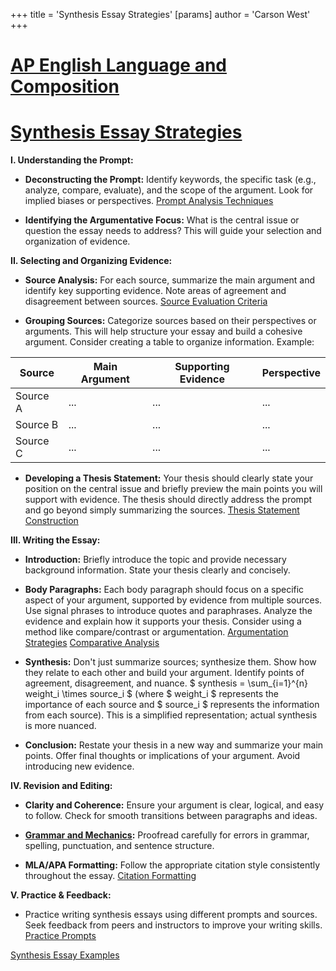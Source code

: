 +++
 title = 'Synthesis Essay Strategies'
[params]
	author = 'Carson West'
+++
# [AP English Language and Composition](./../ap-english-language-and-composition/)
# [Synthesis Essay Strategies](./../synthesis-essay-strategies/)

**I. Understanding the Prompt:**

* **Deconstructing the Prompt:** Identify keywords, the specific task (e.g., analyze, compare, evaluate), and the scope of the argument.  Look for implied biases or perspectives. [Prompt Analysis Techniques](./../prompt-analysis-techniques/)

* **Identifying the Argumentative Focus:** What is the central issue or question the essay needs to address?  This will guide your selection and organization of evidence.

**II. Selecting and Organizing Evidence:**

* **Source Analysis:** For each source, summarize the main argument and identify key supporting evidence.  Note areas of agreement and disagreement between sources. [Source Evaluation Criteria](./../source-evaluation-criteria/)

* **Grouping Sources:** Categorize sources based on their perspectives or arguments. This will help structure your essay and build a cohesive argument. Consider creating a table to organize information.  Example:

| Source | Main Argument | Supporting Evidence | Perspective |
|---|---|---|---|
| Source A | ... | ... | ... |
| Source B | ... | ... | ... |
| Source C | ... | ... | ... |


* **Developing a Thesis Statement:**  Your thesis should clearly state your position on the central issue and briefly preview the main points you will support with evidence.  The thesis should directly address the prompt and go beyond simply summarizing the sources. [Thesis Statement Construction](./../thesis-statement-construction/)


**III. Writing the Essay:**

* **Introduction:** Briefly introduce the topic and provide necessary background information. State your thesis clearly and concisely.

* **Body Paragraphs:** Each body paragraph should focus on a specific aspect of your argument, supported by evidence from multiple sources.  Use signal phrases to introduce quotes and paraphrases.  Analyze the evidence and explain how it supports your thesis.  Consider using a method like compare/contrast or argumentation. [Argumentation Strategies](./../argumentation-strategies/) [Comparative Analysis](./../comparative-analysis/)

* **Synthesis:**  Don't just summarize sources; synthesize them. Show how they relate to each other and build your argument.  Identify points of agreement, disagreement, and nuance.   $ synthesis = \sum_{i=1}^{n} weight_i \times source_i $  (where  $ weight_i $  represents the importance of each source and  $ source_i $  represents the information from each source).  This is a simplified representation; actual synthesis is more nuanced.


* **Conclusion:** Restate your thesis in a new way and summarize your main points. Offer final thoughts or implications of your argument.  Avoid introducing new evidence.


**IV.  Revision and Editing:**

* **Clarity and Coherence:** Ensure your argument is clear, logical, and easy to follow.  Check for smooth transitions between paragraphs and ideas.

* **[Grammar and Mechanics](./../grammar-and-mechanics/):** Proofread carefully for errors in grammar, spelling, punctuation, and sentence structure.

* **MLA/APA Formatting:** Follow the appropriate citation style consistently throughout the essay. [Citation Formatting](./../citation-formatting/)


**V.  Practice & Feedback:**

* Practice writing synthesis essays using different prompts and sources.  Seek feedback from peers and instructors to improve your writing skills. [Practice Prompts](./../practice-prompts/)


[Synthesis Essay Examples](./../synthesis-essay-examples/)
